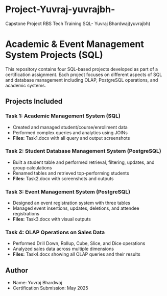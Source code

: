 # Project-Yuvraj-yuvrajbh-
Capstone Project RBS Tech Training SQL- Yuvraj Bhardwaj(yuvrajbh)
# Academic & Event Management System Projects (SQL)

This repository contains four SQL-based projects developed as part of a certification assignment. Each project focuses on different aspects of SQL and database management including OLAP, PostgreSQL operations, and academic systems.

## Projects Included

### Task 1: Academic Management System (SQL)
- Created and managed student/course/enrollment data
- Performed complex queries and analytics using JOINs
- **Files:** Task1.docx with all query and output screenshots

### Task 2: Student Database Management System (PostgreSQL)
- Built a student table and performed retrieval, filtering, updates, and group calculations
- Renamed tables and retrieved top-performing students
- **Files:** Task2.docx with screenshots and outputs

### Task 3: Event Management System (PostgreSQL)
- Designed an event registration system with three tables
- Managed event insertions, updates, deletions, and attendee registrations
- **Files:** Task3.docx with visual outputs

### Task 4: OLAP Operations on Sales Data
- Performed Drill Down, Rollup, Cube, Slice, and Dice operations
- Analyzed sales data across multiple dimensions
- **Files:** Task4.docx showing all OLAP queries and their results

## Author
- Name: Yuvraj Bhardwaj
- Certification Submission: May 2025
